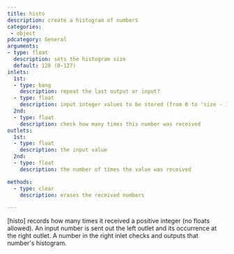 ```yaml
---
title: histo
description: create a histogram of numbers
categories:
 - object
pdcategory: General
arguments:
- type: float
  description: sets the histogram size
  default: 128 (0-127)
inlets:
  1st:
  - type: bang
    description: repeat the last output or input?
  - type: float
    description: input integer values to be stored (from 0 to 'size - 1')
  2nd:
  - type: float
    description: check how many times this number was received
outlets:
  1st:
  - type: float
    description: the input value
  2nd:
  - type: float
    description: the number of times the value was received

methods:
  - type: clear
    description: erases the received numbers

---
```


[histo] records how many times it received a positive integer (no floats allowed). An input number is sent out the left outlet and its occurrence at the right outlet. A number in the right inlet checks and outputs that number's histogram.

